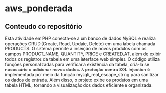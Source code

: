 # aws_ponderada

## Conteudo do repositório
Esta atividade em PHP conecta-se a um banco de dados MySQL e realiza operações CRUD (Create, Read, Update, Delete) em uma tabela chamada PRODUCTS. O sistema permite a inserção de novos produtos com os campos PRODUCT_NAME, QUANTITY, PRICE e CREATED_AT, além de exibir todos os registros da tabela em uma interface web simples. O código utiliza funções personalizadas para verificar a existência da tabela, criá-la se necessário e adicionar novos dados. A proteção contra SQL injection é implementada por meio da função mysqli_real_escape_string para sanitizar os dados de entrada. Além disso, o projeto exibe os produtos em uma tabela HTML, tornando a visualização dos dados eficiente e organizada.
